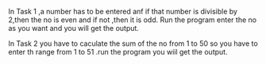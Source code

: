 In Task 1 ,a number has to be entered anf if that number is divisible by 2,then the no is even and if not ,then it is odd. Run the program enter the no as you want and you will get the output.

In Task 2 you have to caculate the sum of the no from 1 to 50 so you have to enter th range from  1 to 51 .run the program you wiil get the output.

